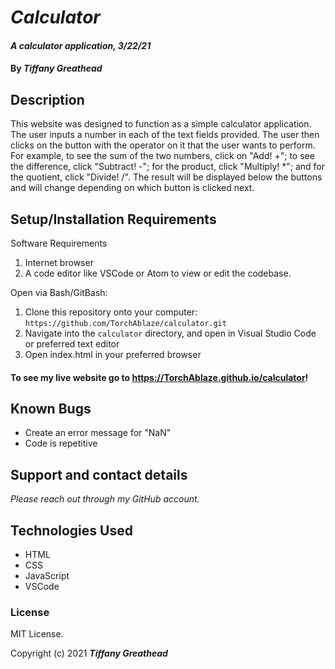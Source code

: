 # _Calculator_

#### _A calculator application, 3/22/21_

#### By _**Tiffany Greathead**_

## Description

This website was designed to function as a simple calculator application. The user inputs a number in each of the text fields provided. The user then clicks on the button with the operator on it that the user wants to perform. For example, to see the sum of the two numbers, click on "Add! +"; to see the difference, click "Subtract! -"; for the product, click "Multiply! \*"; and for the quotient, click "Divide! /". The result will be displayed below the buttons and will change depending on which button is clicked next.

## Setup/Installation Requirements

Software Requirements

1. Internet browser
2. A code editor like VSCode or Atom to view or edit the codebase.

Open via Bash/GitBash:

1. Clone this repository onto your computer:
   `https://github.com/TorchAblaze/calculator.git`
2. Navigate into the `calculator` directory, and open in Visual Studio Code or preferred text editor
3. Open index.html in your preferred browser

#### To see my live website go to https://TorchAblaze.github.io/calculator!

## Known Bugs

- Create an error message for "NaN"
- Code is repetitive

## Support and contact details

_Please reach out through my GitHub account._

## Technologies Used

- HTML
- CSS
- JavaScript
- VSCode

### License

MIT License.

Copyright (c) 2021 **_Tiffany Greathead_**
